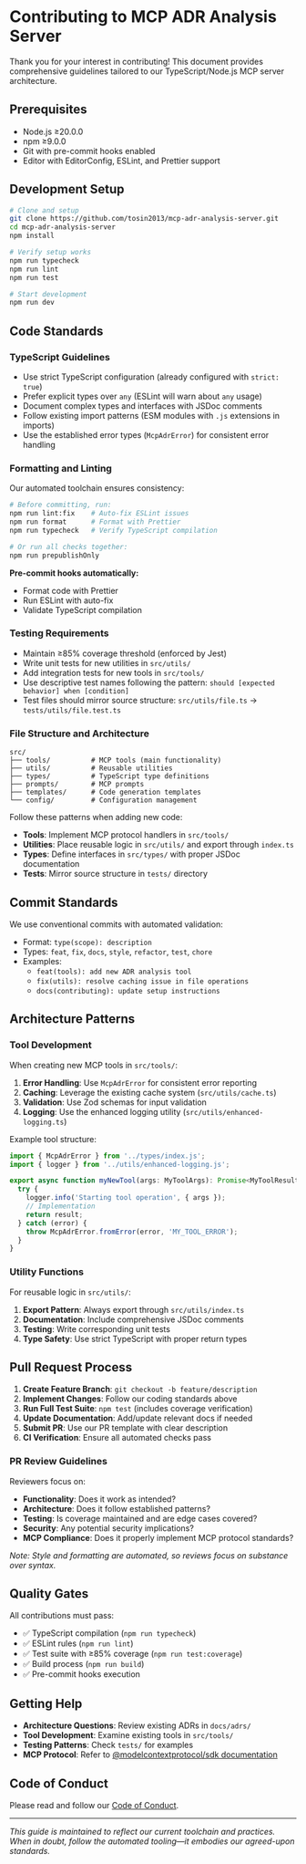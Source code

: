 # Contributing to MCP ADR Analysis Server

Thank you for your interest in contributing! This document provides comprehensive guidelines tailored to our TypeScript/Node.js MCP server architecture.

## Prerequisites

- Node.js ≥20.0.0
- npm ≥9.0.0
- Git with pre-commit hooks enabled
- Editor with EditorConfig, ESLint, and Prettier support

## Development Setup

```bash
# Clone and setup
git clone https://github.com/tosin2013/mcp-adr-analysis-server.git
cd mcp-adr-analysis-server
npm install

# Verify setup works
npm run typecheck
npm run lint
npm run test

# Start development
npm run dev
```

## Code Standards

### TypeScript Guidelines

- Use strict TypeScript configuration (already configured with `strict: true`)
- Prefer explicit types over `any` (ESLint will warn about `any` usage)
- Document complex types and interfaces with JSDoc comments
- Follow existing import patterns (ESM modules with `.js` extensions in imports)
- Use the established error types (`McpAdrError`) for consistent error handling

### Formatting and Linting

Our automated toolchain ensures consistency:

```bash
# Before committing, run:
npm run lint:fix    # Auto-fix ESLint issues
npm run format      # Format with Prettier
npm run typecheck   # Verify TypeScript compilation

# Or run all checks together:
npm run prepublishOnly
```

**Pre-commit hooks automatically:**

- Format code with Prettier
- Run ESLint with auto-fix
- Validate TypeScript compilation

### Testing Requirements

- Maintain ≥85% coverage threshold (enforced by Jest)
- Write unit tests for new utilities in `src/utils/`
- Add integration tests for new tools in `src/tools/`
- Use descriptive test names following the pattern: `should [expected behavior] when [condition]`
- Test files should mirror source structure: `src/utils/file.ts` → `tests/utils/file.test.ts`

### File Structure and Architecture

```
src/
├── tools/          # MCP tools (main functionality)
├── utils/          # Reusable utilities
├── types/          # TypeScript type definitions
├── prompts/        # MCP prompts
├── templates/      # Code generation templates
└── config/         # Configuration management
```

Follow these patterns when adding new code:

- **Tools**: Implement MCP protocol handlers in `src/tools/`
- **Utilities**: Place reusable logic in `src/utils/` and export through `index.ts`
- **Types**: Define interfaces in `src/types/` with proper JSDoc documentation
- **Tests**: Mirror source structure in `tests/` directory

## Commit Standards

We use conventional commits with automated validation:

- Format: `type(scope): description`
- Types: `feat`, `fix`, `docs`, `style`, `refactor`, `test`, `chore`
- Examples:
  - `feat(tools): add new ADR analysis tool`
  - `fix(utils): resolve caching issue in file operations`
  - `docs(contributing): update setup instructions`

## Architecture Patterns

### Tool Development

When creating new MCP tools in `src/tools/`:

1. **Error Handling**: Use `McpAdrError` for consistent error reporting
2. **Caching**: Leverage the existing cache system (`src/utils/cache.ts`)
3. **Validation**: Use Zod schemas for input validation
4. **Logging**: Use the enhanced logging utility (`src/utils/enhanced-logging.ts`)

Example tool structure:

```typescript
import { McpAdrError } from '../types/index.js';
import { logger } from '../utils/enhanced-logging.js';

export async function myNewTool(args: MyToolArgs): Promise<MyToolResult> {
  try {
    logger.info('Starting tool operation', { args });
    // Implementation
    return result;
  } catch (error) {
    throw McpAdrError.fromError(error, 'MY_TOOL_ERROR');
  }
}
```

### Utility Functions

For reusable logic in `src/utils/`:

1. **Export Pattern**: Always export through `src/utils/index.ts`
2. **Documentation**: Include comprehensive JSDoc comments
3. **Testing**: Write corresponding unit tests
4. **Type Safety**: Use strict TypeScript with proper return types

## Pull Request Process

1. **Create Feature Branch**: `git checkout -b feature/description`
2. **Implement Changes**: Follow our coding standards above
3. **Run Full Test Suite**: `npm test` (includes coverage verification)
4. **Update Documentation**: Add/update relevant docs if needed
5. **Submit PR**: Use our PR template with clear description
6. **CI Verification**: Ensure all automated checks pass

### PR Review Guidelines

Reviewers focus on:

- **Functionality**: Does it work as intended?
- **Architecture**: Does it follow established patterns?
- **Testing**: Is coverage maintained and are edge cases covered?
- **Security**: Any potential security implications?
- **MCP Compliance**: Does it properly implement MCP protocol standards?

_Note: Style and formatting are automated, so reviews focus on substance over syntax._

## Quality Gates

All contributions must pass:

- ✅ TypeScript compilation (`npm run typecheck`)
- ✅ ESLint rules (`npm run lint`)
- ✅ Test suite with ≥85% coverage (`npm run test:coverage`)
- ✅ Build process (`npm run build`)
- ✅ Pre-commit hooks execution

## Getting Help

- **Architecture Questions**: Review existing ADRs in `docs/adrs/`
- **Tool Development**: Examine existing tools in `src/tools/`
- **Testing Patterns**: Check `tests/` for examples
- **MCP Protocol**: Refer to [@modelcontextprotocol/sdk documentation](https://github.com/modelcontextprotocol/sdk)

## Code of Conduct

Please read and follow our [Code of Conduct](CODE_OF_CONDUCT.md).

---

_This guide is maintained to reflect our current toolchain and practices. When in doubt, follow the automated tooling—it embodies our agreed-upon standards._
